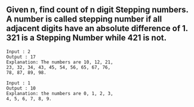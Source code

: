 ## Given n, find count of n digit Stepping numbers. A number is called stepping number if all adjacent digits have an absolute difference of 1. 321 is a Stepping Number while 421 is not.
```
Input : 2 
Output : 17
Explanation: The numbers are 10, 12, 21, 
23, 32, 34, 43, 45, 54, 56, 65, 67, 76, 
78, 87, 89, 98.

Input : 1
Output : 10
Explanation: the numbers are 0, 1, 2, 3, 
4, 5, 6, 7, 8, 9.
```
